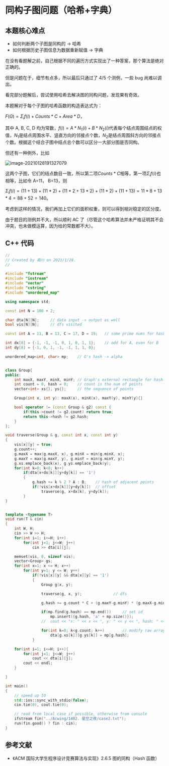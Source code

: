 # 同构子图问题（哈希+字典） 

## 本题核心难点

- 如何判断两个子图是同构的 -> 哈希
- 如何根据历史子图信息为数据重新赋值 -> 字典

在没有看题解之前，自己根据不同的遍历方式实现出了一种答案，那个算法是绝对正确的。

但是问题在于，细节有点多，所以最后只通过了 4/5 个测例，一些 bug 尚难以调出。

看完部分题解后，尝试使用哈希去解决图的同构问题，发现果有奇效。

本题解对于每个子图的哈希函数的构造表达式为：

$F(G) = \Sigma_{i}f(i) + Counts * C + Area * D$，

其中 A, B, C, D 均为常数，$f(i) = A*N_1(i) + B*N_2(i)$代表每个结点周围结点的权值，$N_1$是结点周围水平、竖直方向的邻接点个数，$N_2$是结点周围斜方向的邻接点个数。根据这个结合子图中结点总个数可以区分一大部分图是否同构。

但还有一种例外，比如

![image-20210128191327079](https://mark-vue-oss.oss-cn-hangzhou.aliyuncs.com/picgo/image-20210128191327079.png)

这两个子图，它们的结点数目一致，所以第二项$Counts*C$相等，第一项$\Sigma_if(i)$也相等，比如令 A=11， B=13，则

$\Sigma_if(i) = (11+13)+(11*2)+(11*2+13*2)+(11*2)+(11+13)=11*8+13*4=88+52=140$。

考虑到这样的情况，我们再加上它们的面积权重，则可以得到相对稳定的区分度。

由于题目的测例并不大，所以顺利 AC 了（尽管这个哈希算法并未严格证明其不会冲突，也未做模运算，因为给的常数都不大）。

## C++ 代码

```CPP
//
// Created by 南川 on 2021/1/28.
//

#include "fstream"
#include "iostream"
#include "vector"
#include "cstring"
#include "unordered_map"

using namespace std;

const int N = 100 + 2;

char dta[N][N];     // data input -> output as well
bool vis[N][N];     // dfs visited

const int A = 11, B = 13, C = 17, D = 19;   // some prime nums for hash function

int dx[8] = {-1, -1, -1, 0, 1, 0, 1, 1};    // odd for A, even for B
int dy[8] = {-1, 0, 1, -1, -1, 1, 1, 0};

unordered_map<int, char> mp;    // G's hash -> alpha


class Group{
public:
    int maxX, maxY, minX, minY; // Graph's external rectangle for hash
    int count = 0, hash = 0;    // count is the num of points
    vector<int> xs{}, ys{};     // the sequence of points

    Group(int x, int y): maxX(x), minX(x), maxY(y), minY(y){}

    bool operator != (const Group & g2) const {
        if(this->count != g2.count) return true;
        return this->hash != g2.hash;
    }
};

void traverse(Group & g, const int x, const int y)
{
    vis[x][y] = true;
    g.count++;
    g.maxX = max(g.maxX, x), g.minX = min(g.minX, x);
    g.maxY = max(g.maxY, y), g.minY = min(g.minY, y);
    g.xs.emplace_back(x), g.ys.emplace_back(y);
    for(int k=0; k<8; k++)
        if(dta[x+dx[k]][y+dy[k]] == '1')
        {
            g.hash += k % 2 ? A : B;    // hash of adjacent points
            if(!vis[x+dx[k]][y+dy[k]])  // offset
                traverse(g, x+dx[k], y+dy[k]);
        }
}


template <typename T>
void run(T & cin)
{
    int W, H;
    cin >> W >> H;
    for(int i=1; i<=H; i++)
        for(int j=1; j<=W; j++)
            cin >> dta[i][j];

    memset(vis, 0, sizeof vis);
    vector<Group> gs;
    for(int x=1; x <= H; x++)
        for(int y=1; y <= W; y++)
            if(!vis[x][y] && dta[x][y] == '1')
            {
                Group g(x, y);

                traverse(g, x, y);              // dfs

                g.hash += g.count * C + (g.maxY-g.minY) * (g.maxX-g.minX) * D; // modify hash again [!important]

                if(mp.find(g.hash) == mp.end())     // set id
                    mp.insert({g.hash, 'a' + mp.size()});
                //  cout << "x: " << x << ", y: " << y << ", hash: " << g.hash << ", group: " << mp[g.hash] << endl;

                for(int k=0; k<g.count; k++)        // modify raw array(dta)
                    dta[g.xs[k]][g.ys[k]] = mp[g.hash];
            }

    for(int i=1; i<=H; i++){
        for(int j=1; j<=W; j++)
            cout << dta[i][j];
        cout << endl;
    }

}

int main()
{
    // speed up IO
    std::ios::sync_with_stdio(false);
    cin.tie(0), cout.tie(0);

    // read from local case if possible, otherwise from console
    ifstream fin("../Acwing/1402. 星空之夜/case2.txt");
    run(fin.good() ? fin : cin);
}

```

## 参考文献

- 《ACM 国际大学生程序设计竞赛算法与实现》2.6.5 图的同构（Hash 函数）
